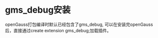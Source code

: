 # gms_debug安装

openGauss打包编译时默认已经包含了gms_debug, 可以在安装完openGauss后，直接通过create extension gms_debug;加载插件。